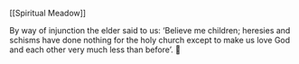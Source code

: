 [[Spiritual Meadow]]
 
By way of injunction the elder said to us: ‘Believe me children; heresies and schisms have done nothing for the holy church except to make us love God and each other very much less than before’.  

